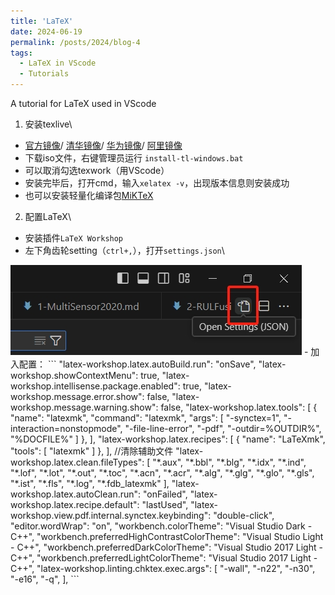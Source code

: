 ```yaml
---
title: 'LaTeX'
date: 2024-06-19
permalink: /posts/2024/blog-4
tags:
  - LaTeX in VScode
  - Tutorials
---
```


A tutorial for LaTeX used in VScode


1. 安装texlive\\
  - [官方镜像](https://tug.org/texlive/acquire-iso.html)/
  [清华镜像](https://mirrors.tuna.tsinghua.edu.cn/CTAN/systems/texlive/Images/)/
  [华为镜像](https://mirrors.huaweicloud.com/CTAN/systems/texlive/Images/)/
  [阿里镜像](https://mirrors.aliyun.com/CTAN/systems/texlive/Images/)
  - 下载iso文件，右键管理员运行 `install-tl-windows.bat`
  - 可以取消勾选texwork（用VScode）
  - 安装完毕后，打开cmd，输入`xelatex -v`，出现版本信息则安装成功
  - 也可以安装轻量化编译包[MiKTeX](https://blog.csdn.net/weixin_43356770/article/details/104035291)
2. 配置LaTeX\\
  - 安装插件`LaTeX Workshop`
  - 左下角齿轮setting（`ctrl+,`），打开`settings.json`\\
  <img src='/images/Post/latex-1.png' alt="">
  - 加入配置：
  ```
    "latex-workshop.latex.autoBuild.run": "onSave",
    "latex-workshop.showContextMenu": true,
    "latex-workshop.intellisense.package.enabled": true,
    "latex-workshop.message.error.show": false,
    "latex-workshop.message.warning.show": false,
    "latex-workshop.latex.tools": [
        {
            "name": "latexmk",
            "command": "latexmk",
            "args": [
                "-synctex=1",
                "-interaction=nonstopmode",
                "-file-line-error",
                "-pdf",
                "-outdir=%OUTDIR%",
                "%DOCFILE%"
            ]
        },
    ],
    "latex-workshop.latex.recipes": [
        {
            "name": "LaTeXmk",
            "tools": [
                "latexmk"
            ]
        },
    ],
    //清除辅助文件
    "latex-workshop.latex.clean.fileTypes": [
        "*.aux",
        "*.bbl",
        "*.blg",
        "*.idx",
        "*.ind",
        "*.lof",
        "*.lot",
        "*.out",
        "*.toc",
        "*.acn",
        "*.acr",
        "*.alg",
        "*.glg",
        "*.glo",
        "*.gls",
        "*.ist",
        "*.fls",
        "*.log",
        "*.fdb_latexmk"
    ],
    "latex-workshop.latex.autoClean.run": "onFailed",
    "latex-workshop.latex.recipe.default": "lastUsed",
    "latex-workshop.view.pdf.internal.synctex.keybinding": "double-click",
    "editor.wordWrap": "on",
    "workbench.colorTheme": "Visual Studio Dark - C++",
    "workbench.preferredHighContrastColorTheme": "Visual Studio Light - C++",
    "workbench.preferredDarkColorTheme": "Visual Studio 2017 Light - C++",
    "workbench.preferredLightColorTheme": "Visual Studio 2017 Light - C++",
    "latex-workshop.linting.chktex.exec.args": [
        "-wall",
        "-n22",
        "-n30",
        "-e16",
        "-q",
    ],
  ```